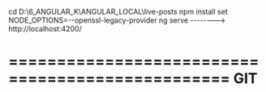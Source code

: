 
cd D:\6_ANGULAR_K\ANGULAR_LOCAL\live-posts
npm install
set NODE_OPTIONS=--openssl-legacy-provider
ng serve --------> http://localhost:4200/

=================================================
GIT
=================================================

